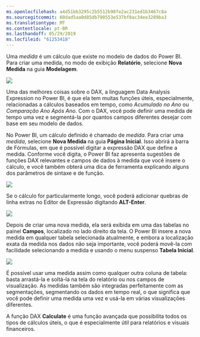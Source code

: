 ```yaml
---
ms.openlocfilehash: a4d51bb3295c2b5512b98fe2ac231ed1b3467c8a
ms.sourcegitcommit: 60dad5aa0d85db790553e537bf8ac34ee3289ba3
ms.translationtype: MT
ms.contentlocale: pt-BR
ms.lasthandoff: 05/29/2019
ms.locfileid: "61253418"
---
```

Uma *medida* é um cálculo que existe no modelo de dados do Power BI. Para criar uma medida, no modo de exibição **Relatório**, selecione **Nova Medida** na guia **Modelagem**.

![](media/2-5-create-calculated-measures/2-5_1.png)

Uma das melhores coisas sobre o DAX, a linguagem Data Analysis Expression no Power BI, é que ela tem muitas funções úteis, especialmente, relacionadas a cálculos baseados em tempo, como *Acumulado no Ano* ou *Comparação Ano Após Ano*. Com o DAX, você pode definir uma medida de tempo uma vez e segmentá-la por quantos campos diferentes desejar com base em seu modelo de dados.

No Power BI, um cálculo definido é chamado de *medida*. Para criar uma *medida*, selecione **Nova Medida** na guia **Página Inicial**. Isso abrirá a barra de Fórmulas, em que é possível digitar a expressão DAX que define a medida. Conforme você digita, o Power BI faz apresenta sugestões de funções DAX relevantes e campos de dados à medida que você insere o cálculo, e você também obterá uma dica de ferramenta explicando alguns dos parâmetros de sintaxe e de função.

![](media/2-5-create-calculated-measures/2-5_2.png)

Se o cálculo for particularmente longo, você poderá adicionar quebras de linha extras no Editor de Expressão digitando **ALT-Enter**.

![](media/2-5-create-calculated-measures/2-5_3.png)

Depois de criar uma nova medida, ela será exibida em uma das tabelas no painel **Campos**, localizado no lado direito da tela. O Power BI insere a nova medida em qualquer tabela selecionada atualmente, e embora a localização exata da medida nos dados não seja importante, você poderá movê-la com facilidade selecionando a medida e usando o menu suspenso **Tabela Inicial**.

![](media/2-5-create-calculated-measures/2-5_4.png)

É possível usar uma medida assim como qualquer outra coluna de tabela: basta arrastá-la e soltá-la na tela do relatório ou nos campos de visualização. As medidas também são integradas perfeitamente com as segmentações, segmentando os dados em tempo real, o que significa que você pode definir uma medida uma vez e usá-la em várias visualizações diferentes.

A função DAX **Calculate** é uma função avançada que possibilita todos os tipos de cálculos úteis, o que é especialmente útil para relatórios e visuais financeiros.

